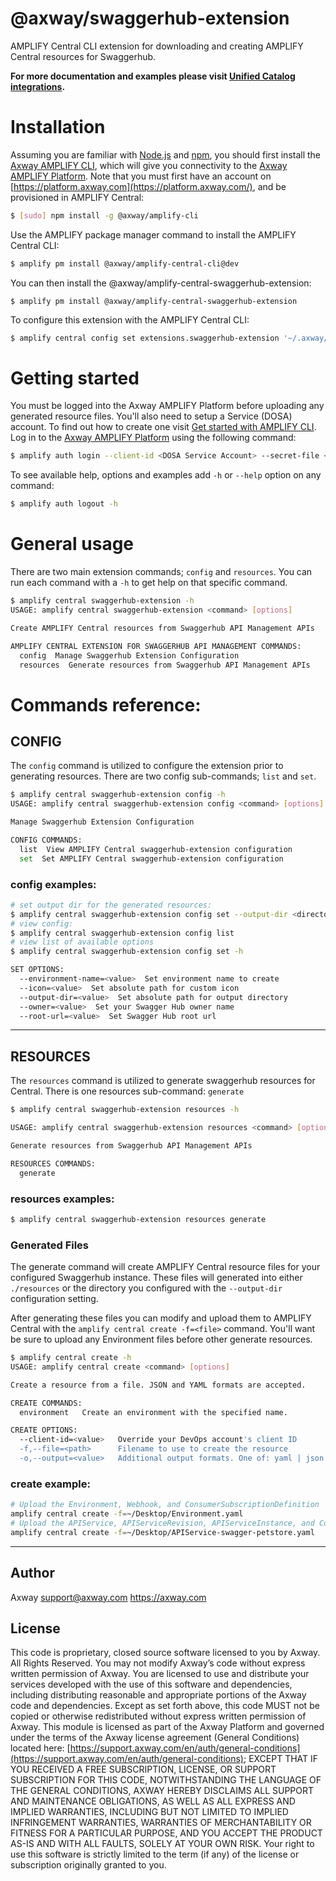 # @axway/swaggerhub-extension

AMPLIFY Central CLI extension for downloading and creating AMPLIFY Central resources for Swaggerhub.

**For more documentation and examples please visit [Unified Catalog integrations](https://github.com/Axway/unified-catalog-integrations).**

# Installation

Assuming you are familiar with [Node.js](https://nodejs.org) and [npm](https://npmjs.com), you should first install the [Axway AMPLIFY CLI](https://www.npmjs.com/package/@axway/amplify-cli), which will give you connectivity to the [Axway AMPLIFY Platform](https://www.axway.com/en/products/amplify). Note that you must first have an account on [https://platform.axway.com](https://platform.axway.com/), and be provisioned in AMPLIFY Central:

```bash
$ [sudo] npm install -g @axway/amplify-cli
```

Use the AMPLIFY package manager command to install the AMPLIFY Central CLI:

```bash
$ amplify pm install @axway/amplify-central-cli@dev
```

You can then install the @axway/amplify-central-swaggerhub-extension:

```
$ amplify pm install @axway/amplify-central-swaggerhub-extension
```

To configure this extension with the AMPLIFY Central CLI:

```bash
$ amplify central config set extensions.swaggerhub-extension '~/.axway/packages/@axway/amplify-central-swaggerhub-extension'
```

# Getting started

You must be logged into the Axway AMPLIFY Platform before uploading any generated resource files. You'll also need to setup a Service (DOSA) account. To find out how to create one visit [Get started with AMPLIFY CLI](https://docs.axway.com/bundle/axway-open-docs/page/docs/central/cli_getstarted/index.html). Log in to the [Axway AMPLIFY Platform](https://www.axway.com/en/products/amplify) using the following command:

```bash
$ amplify auth login --client-id <DOSA Service Account> --secret-file <Private Key>
```

To see available help, options and examples add `-h` or `--help` option on any command:

```bash
$ amplify auth logout -h
```

# General usage

There are two main extension commands; `config` and `resources`. You can run each command with a `-h` to get help on that specific command.

```bash
$ amplify central swaggerhub-extension -h
USAGE: amplify central swaggerhub-extension <command> [options]

Create AMPLIFY Central resources from Swaggerhub API Management APIs

AMPLIFY CENTRAL EXTENSION FOR SWAGGERHUB API MANAGEMENT COMMANDS:
  config  Manage Swaggerhub Extension Configuration
  resources  Generate resources from Swaggerhub API Management APIs
```

# Commands reference:

## CONFIG

The `config` command is utilized to configure the extension prior to generating resources. There are two config sub-commands; `list` and `set`.

```bash
$ amplify central swaggerhub-extension config -h
USAGE: amplify central swaggerhub-extension config <command> [options]

Manage Swaggerhub Extension Configuration

CONFIG COMMANDS:
  list  View AMPLIFY Central swaggerhub-extension configuration
  set  Set AMPLIFY Central swaggerhub-extension configuration
```

### config examples:

```bash
# set output dir for the generated resources:
$ amplify central swaggerhub-extension config set --output-dir <directory>
# view config:
$ amplify central swaggerhub-extension config list
# view list of available options
$ amplify central swaggerhub-extension config set -h

SET OPTIONS:
  --environment-name=<value>  Set environment name to create
  --icon=<value>  Set absolute path for custom icon
  --output-dir=<value>  Set absolute path for output directory
  --owner=<value>  Set your Swagger Hub owner name
  --root-url=<value>  Set Swagger Hub root url
```

---

## RESOURCES

The `resources` command is utilized to generate swaggerhub resources for Central. There is one resources sub-command: `generate`

```bash
$ amplify central swaggerhub-extension resources -h

USAGE: amplify central swaggerhub-extension resources <command> [options]

Generate resources from Swaggerhub API Management APIs

RESOURCES COMMANDS:
  generate
```

### resources examples:

```bash
$ amplify central swaggerhub-extension resources generate
```

### Generated Files

The generate command will create AMPLIFY Central resource files for your configured Swaggerhub instance. These files will generated into either `./resources` or the directory you configured with the `--output-dir` configuration setting.

After generating these files you can modify and upload them to AMPLIFY Central with the `amplify central create -f=<file>` command. You'll want be sure to upload any Environment files before other generate resources.

```bash
$ amplify central create -h
USAGE: amplify central create <command> [options]

Create a resource from a file. JSON and YAML formats are accepted.

CREATE COMMANDS:
  environment   Create an environment with the specified name.

CREATE OPTIONS:
  --client-id=<value>   Override your DevOps account's client ID
  -f,--file=<path>      Filename to use to create the resource
  -o,--output=<value>   Additional output formats. One of: yaml | json
```

### create example:

```bash
# Upload the Environment, Webhook, and ConsumerSubscriptionDefinition
amplify central create -f=~/Desktop/Environment.yaml
# Upload the APIService, APIServiceRevision, APIServiceInstance, and ConsumerInstance
amplify central create -f=~/Desktop/APIService-swagger-petstore.yaml
```

---

## Author

Axway <support@axway.com> https://axway.com

## License

This code is proprietary, closed source software licensed to you by Axway. All Rights Reserved. You may not modify Axway’s code without express written permission of Axway. You are licensed to use and distribute your services developed with the use of this software and dependencies, including distributing reasonable and appropriate portions of the Axway code and dependencies. Except as set forth above, this code MUST not be copied or otherwise redistributed without express written permission of Axway. This module is licensed as part of the Axway Platform and governed under the terms of the Axway license agreement (General Conditions) located here: [https://support.axway.com/en/auth/general-conditions](https://support.axway.com/en/auth/general-conditions); EXCEPT THAT IF YOU RECEIVED A FREE SUBSCRIPTION, LICENSE, OR SUPPORT SUBSCRIPTION FOR THIS CODE, NOTWITHSTANDING THE LANGUAGE OF THE GENERAL CONDITIONS, AXWAY HEREBY DISCLAIMS ALL SUPPORT AND MAINTENANCE OBLIGATIONS, AS WELL AS ALL EXPRESS AND IMPLIED WARRANTIES, INCLUDING BUT NOT LIMITED TO IMPLIED INFRINGEMENT WARRANTIES, WARRANTIES OF MERCHANTABILITY OR FITNESS FOR A PARTICULAR PURPOSE, AND YOU ACCEPT THE PRODUCT AS-IS AND WITH ALL FAULTS, SOLELY AT YOUR OWN RISK. Your right to use this software is strictly limited to the term (if any) of the license or subscription originally granted to you.
